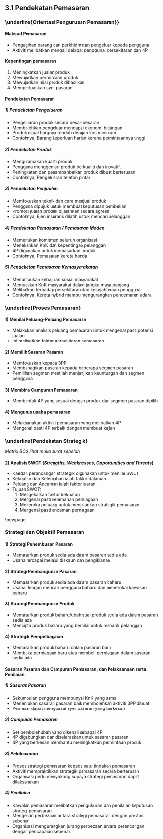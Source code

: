 
## 3.1 Pendekatan Pemasaran

### \underline{Orientasi Pengurusan Pemasaran}}

#### Maksud Pemasaran
- Pengagihan barang dan perkhidmatan pengeluar kepada pengguna
- Aktiviti melibatkan mengaji gelagat pengguna, persekitaran dan 4P

#### Kepentingan pemasaran
1. Meningkatkan jualan produk
2. Mewujudkan permintaan produk
3. Mewujudkan nilai produk dihasilkan
4. Memperluaskan syer pasaran

#### Pendekatan Pemasaran
##### 1) Pendekatan Pengeluaran
- Pengeluaran produk secara besar-besaran
- Membolehkan pengeluar mencapai ekonomi bidangan
- Produk dijual hargnya rendah dengan kos minimum
- Contohnya, Barang keperluan harian kerana permintaannya tinggi

##### 2) Pendekatan Produk
- Mengutamakan kualiti produk
- Pengguna menggemari produk berkualiti dan inovatif.
- Peningkatan dan penambahbaikan produk dibuat berterusan
- Contohnya, Pengeluaran telefon pintar

##### 3) Pendekatan Penjualan
- Memfokuskan teknik dan cara menjual produk
- Pengguna dipujuk untuk membuat keputusan pembelian
- Promosi jualan produk dijalankan secara agresif
- Contohnya, Ejen insurans dilatih untuk mencari pelanggan

##### 4) Pendekatan Pemasaran / Pemasaran Moden
- Memerlukan komitmen seluruh organisasi
- Menekankan KnK dan kepentingan pelanggan
- 4P digunakan untuk memasarkan produk
- Contohnya, Pemasaran kereta honda

##### 5) Pendekatan Pemasaran Kemasyarakatan
- Menumpukan kebajikan sosial masyarakat
- Memuaskan KnK masyarakat dalam jangka masa panjang
- Melibatkan terhadap persekitaran dan kesejahteraan pengguna
- Contohnya, Kereta hybrid mampu mengurangkan pencemaran udara

### \underline{Proses Pemasaran}

#### 1) Menilai Peluang-Peluang Pemasaran
- Melakukan analisis peluang pemasaran untuk mengenal pasti potensi
  jualan
- Ini melibatkan faktor persekitaran pemasaran

#### 2) Memilih Sasaran Pasaran
- Memfokuskan kepada 3PP
- Membahagikan pasaran kepada beberapa segmen pasaran
- Pemilihan segmen mestilah menjanjikan keuntungan dan segmen
  pengguna

#### 3) Membina Campuran Pemasaran
- Membentuk 4P yang sesuai dengan produk dan segmen pasaran dipilih

#### 4) Mengurus usaha pemasaran
- Melaksanakan aktiviti pemasaran yang melibatkan 4P
- Mengenal pasti 4P terbaik dengan membuat kajian

### \underline{Pendekatan Strategik}
*Matrix BCG lihat muka surat sebelah*

#### 2) Analisis SWOT (*Strengths, Weaknesses, Opportunities and Threats*)
- Kaedah perancangan strategik digunakan untuk menilai SWOT 
- Kekuatan dan Kelemahan ialah faktor dalaman
- Peluang dan Ancaman ialah faktor luaran
- Tujuan SWOT:
  1. Mengekalkan faktor kekuatan
  2. Mengenal pasti kelemahan perniagaan
  3. Meneroka peluang untuk menjalankan strategik pemasaran
  4. Mengenal pasti ancaman perniagaan

\newpage

### Strategi dan Objektif Pemasaran
#### 1) Strategi Penembusan Pasaran
- Memasarkan produk sedia ada dalam pasaran sedia ada
- Usaha tercapai melalui diskaun dan pengiklanan 

#### 2) Strategi Pembangunan Pasaran
- Memasarkan produk sedia ada dalam pasaran baharu
- Usaha dengan mencari pengguna baharu dan menerokai kawasan baharu

#### 3) Strategi Pembangunan Produk
- Memasarkan produk baharu/ubah suai produk sedia ada dalam pasaran sedia ada
- Mencipta produk baharu yang bernilai untuk menarik pelanggan

#### 4) Strategik Pempelbagaian
- Memasarkan produk baharu dalam pasaran baru
- Membuka perniagaan baru atau membeli perniagaan dalam pasaran sedia ada

#### Sasaran Pasaran dan Campuran Pemasaran, dan Pelaksanaan serta Penilaian
##### 1) Sasaran Pasaran
- Sekumpulan pengguna mempunyai KnK yang sama
- Menentukan sasaran pasaran baik membolehkan aktiviti 3PP dibuat
- Pemasar dapat menguasai syer pasaran yang berkesan

##### 2) Campuran Pemasaran
- Set pembolehubah yang dikenali sebagai 4P
- 4P digabungkan dan diselaraskan untuk sasaran pasaran 
- 4P yang berkesan membantu meningkatkan permintaan produk

##### 3) Pelaksanaan
- Proses strategi pemasaran kepada satu tindakan pemasaran
- Aktiviti mempraktikkan strategik pemasaran secara berterusan 
- Organisasi perlu menyokong supaya strategi pemasaran dapat dilaksanakan

##### 4) Penilaian
- Kawalan pemasaran melibatkan pengukuran dan penilaian keputusan strategi pemasaran
- Mengesan perbezaan antara strategi pemasaran dengan prestasi sebenar
- Organisasi mengurangkan jurang perbezaan antara perancangan dengan pencapaian sebenar


